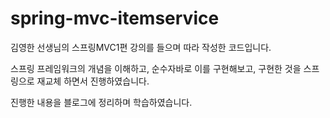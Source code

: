 # spring-mvc-itemservice

김영한 선생님의 스프링MVC1편 강의를 들으며 따라 작성한 코드입니다.

스프링 프레임워크의 개념을 이해하고, 순수자바로 이를 구현해보고, 구현한 것을 스프링으로 재교체 하면서 진행하였습니다.

진행한 내용을 블로그에 정리하며 학습하였습니다.
